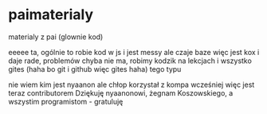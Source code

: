 # paimaterialy
materialy z pai (glownie kod)

eeeee ta, ogólnie to robie kod w js i jest messy ale czaje baze więc jest kox i daje rade, problemów chyba nie ma, robimy kodzik na lekcjach i wszystko gites (haha bo git i github więc gites haha) tego typu

nie wiem kim jest nyaanon ale chłop korzystał z kompa wcześniej więc jest teraz contributorem
Dziękuję nyaanonowi, żegnam Koszowskiego, a wszystim programistom - gratuluję
